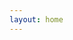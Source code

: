 ```yaml
---
layout: home
---
```

<script lang="ts" setup>
import IndexVue from "../src/index.vue"  
</script>

<IndexVue />
